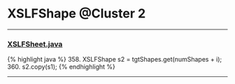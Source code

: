 # XSLFShape @Cluster 2

***

### [XSLFSheet.java](https://searchcode.com/codesearch/view/97406768/)
{% highlight java %}
358. XSLFShape s2 = tgtShapes.get(numShapes + i);
360. s2.copy(s1);
{% endhighlight %}

***

